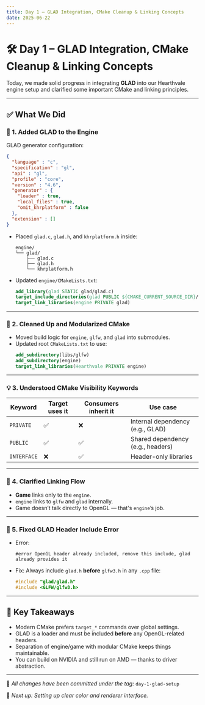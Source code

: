 ```yaml
---
title: Day 1 – GLAD Integration, CMake Cleanup & Linking Concepts
date: 2025-06-22
---
```


# 🛠️ Day 1 – GLAD Integration, CMake Cleanup & Linking Concepts

Today, we made solid progress in integrating **GLAD** into our Hearthvale engine setup and clarified some important CMake and linking principles.

---

## ✅ What We Did

### 🔧 1. Added GLAD to the Engine

GLAD generator configuration:

```json
{
  "language" : "c",
  "specification" : "gl",
  "api" : "gl",
  "profile" : "core",
  "version" : "4.6",
  "generator" : {
    "loader" : true,
    "local_files" : true,
    "omit_khrplatform" : false
  },
  "extension" : []
}
```

- Placed `glad.c`, `glad.h`, and `khrplatform.h` inside:
  ```
  engine/
  └── glad/
      ├── glad.c
      ├── glad.h
      └── khrplatform.h
  ```
- Updated `engine/CMakeLists.txt`:
  ```cmake
  add_library(glad STATIC glad/glad.c)
  target_include_directories(glad PUBLIC ${CMAKE_CURRENT_SOURCE_DIR}/glad)
  target_link_libraries(engine PRIVATE glad)
  ```

---

### 🧩 2. Cleaned Up and Modularized CMake

- Moved build logic for `engine`, `glfw`, and `glad` into submodules.
- Updated root `CMakeLists.txt` to use:
  ```cmake
  add_subdirectory(libs/glfw)
  add_subdirectory(engine)
  target_link_libraries(Hearthvale PRIVATE engine)
  ```

---

### 💡 3. Understood CMake Visibility Keywords

| Keyword     | Target uses it | Consumers inherit it | Use case                          |
|-------------|----------------|----------------------|-----------------------------------|
| `PRIVATE`   | ✅              | ❌                    | Internal dependency (e.g., GLAD)  |
| `PUBLIC`    | ✅              | ✅                    | Shared dependency (e.g., headers) |
| `INTERFACE` | ❌              | ✅                    | Header-only libraries             |

---

### 🧠 4. Clarified Linking Flow

- **Game** links only to the `engine`.
- `engine` links to `glfw` and `glad` internally.
- Game doesn’t talk directly to OpenGL — that's `engine`’s job.

---

### 🐛 5. Fixed GLAD Header Include Error

- Error:
  ```
  #error OpenGL header already included, remove this include, glad already provides it
  ```
- Fix: Always include `glad.h` **before** `glfw3.h` in any `.cpp` file:
  ```cpp
  #include "glad/glad.h"
  #include <GLFW/glfw3.h>
  ```

---

## 📌 Key Takeaways

- Modern CMake prefers `target_*` commands over global settings.
- GLAD is a loader and must be included **before** any OpenGL-related headers.
- Separation of engine/game with modular CMake keeps things maintainable.
- You can build on NVIDIA and still run on AMD — thanks to driver abstraction.

---

📁 _All changes have been committed under the tag:_ `day-1-glad-setup`

🧪 _Next up: Setting up clear color and renderer interface._
